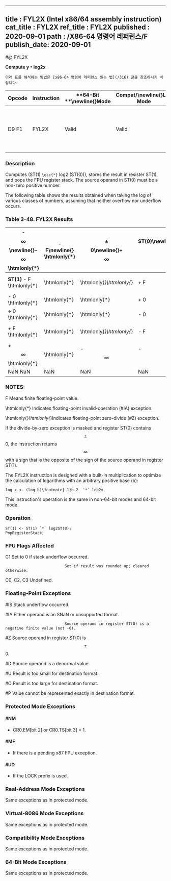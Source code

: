 ----------------------------
title : FYL2X (Intel x86/64 assembly instruction)
cat_title : FYL2X
ref_title : FYL2X
published : 2020-09-01
path : /X86-64 명령어 레퍼런스/F
publish_date: 2020-09-01
----------------------------


#@ FYL2X

**Compute y `*` log2x**

```lec-info
아래 표를 해석하는 방법은 [x86-64 명령어 레퍼런스 읽는 법](/316) 글을 참조하시기 바랍니다.
```

|**Opcode**|**Instruction**|**64-Bit **\newline{}**Mode**|**Compat/**\newline{}**Leg Mode**|**Description**|
|----------|---------------|-----------------------------|---------------------------------|---------------|
|D9 F1|FYL2X|Valid|Valid|Replace ST(1) with (ST(1) `*` log2ST(0)) and pop the register stack.|
### Description


Computes (ST(1) `\esc{*}` log2 (ST(0))), stores the result in resister ST(1), and pops the FPU register stack. The source operand in ST(0) must be a non-zero positive number.

The following table shows the results obtained when taking the log of various classes of numbers, assuming that neither overflow nor underflow occurs.

### Table 3-48.  FYL2X Results


|- $$\infty$$\newline{}- $$\infty$$ \htmlonly{*}|- F\newline{} \htmlonly{*}|$$\pm$$0\newline{}+ $$\infty$$|**ST(0)**\newline{}+0<+F<+1\newline{}    + $$\infty$$|+ 1\newline{} \htmlonly{*}|+ F > + 1\newline{}   - $$\infty$$|+ $$\infty$$\newline{}- $$\infty$$|NaN\newline{}NaN|
|-----------------------------------------------|--------------------------|------------------------------|-----------------------------------------------------|--------------------------|----------------------------------|----------------------------------|----------------|
|**ST(1)** - F \htmlonly{*}|\htmlonly{*}|\htmlonly{*}\htmlonly{*}|+ F|- 0|- F|- $$\infty$$|NaN|
|- 0 \htmlonly{*}|\htmlonly{*}|\htmlonly{*}|+ 0|- 0|- 0|\htmlonly{*}|NaN|
|+ 0 \htmlonly{*}|\htmlonly{*}|\htmlonly{*}|- 0|+ 0|+ 0|\htmlonly{*}|NaN|
|+ F \htmlonly{*}|\htmlonly{*}|\htmlonly{*}\htmlonly{*}|- F|+ 0|+ F|+ $$\infty$$|NaN|
|+ $$\infty$$ \htmlonly{*}|\htmlonly{*}|- $$\infty$$|- $$\infty$$|\htmlonly{*}|+ $$\infty$$|+ $$\infty$$|NaN|
|NaN NaN|NaN|NaN|NaN|NaN|NaN|NaN|NaN|
###  NOTES:


F Means finite floating-point value.

 \htmlonly{*} Indicates floating-point invalid-operation (#IA) exception.

 \htmlonly{*}\htmlonly{*}Indicates floating-point zero-divide (#Z) exception.

If the divide-by-zero exception is masked and register ST(0) contains $$\pm$$0, the instruction returns $$\infty$$ with a sign that is the opposite of the sign of the source operand in register ST(1).

The FYL2X instruction is designed with a built-in multiplication to optimize the calculation of logarithms with an arbitrary positive base (b):

    log x <- (log b)\footnote{-1}b 2  `*` log2x

This instruction's operation is the same in non-64-bit modes and 64-bit mode.


### Operation

```info-verb
ST(1) <- ST(1) `*` log2ST(0);
PopRegisterStack;
```
### FPU Flags Affected


C1 Set to 0 if stack underflow occurred.

                              Set if result was rounded up; cleared otherwise.

C0, C2, C3  Undefined.

### Floating-Point Exceptions


#IS Stack underflow occurred.

#IA Either operand is an SNaN or unsupported format.

                              Source operand in register ST(0) is a negative finite value (not -0).

#Z Source operand in register ST(0) is $$\pm$$0.

#D Source operand is a denormal value.

#U Result is too small for destination format.

#O Result is too large for destination format.

#P Value cannot be represented exactly in destination format.


### Protected Mode Exceptions

#### #NM
* CR0.EM[bit 2] or CR0.TS[bit 3] = 1.

#### #MF
* If there is a pending x87 FPU exception.

#### #UD
* If the LOCK prefix is used.

### Real-Address Mode Exceptions



Same exceptions as in protected mode.


### Virtual-8086 Mode Exceptions



Same exceptions as in protected mode.


### Compatibility Mode Exceptions



Same exceptions as in protected mode.


### 64-Bit Mode Exceptions



Same exceptions as in protected mode.


